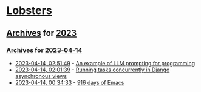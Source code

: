 # [Lobsters](../../../README.md)

## [Archives](../../index.md) for [2023](../index.md)

### [Archives](../../index.md) for [2023-04-14](index.md)

* [2023-04-14, 02:51:49](https://lobste.rs/s/nbpspj/example_llm_prompting_for_programming) - [An example of LLM prompting for programming](https://martinfowler.com/articles/2023-chatgpt-xu-hao.html)
* [2023-04-14, 02:01:39](https://lobste.rs/s/8zwiqp/running_tasks_concurrently_django) - [Running tasks concurrently in Django asynchronous views](https://fly.io/blog/running-tasks-concurrently-in-django-asynchronous-views/)
* [2023-04-14, 00:34:33](https://lobste.rs/s/0axxbn/916_days_emacs) - [916 days of Emacs](https://sqrtminusone.xyz/posts/2023-04-13-emacs/)
